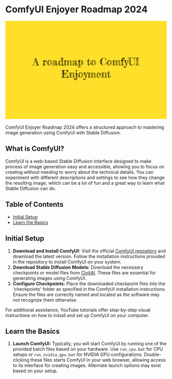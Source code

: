 # ComfyUI Enjoyer Roadmap 2024

![A roadmap to ComfyUI enjoyment](assets/thumbnail.png)

ComfyUI Enjoyer Roadmap 2024 offers a structured approach to mastering image generation using ComfyUI with Stable Diffusion.

## What is ComfyUI?

ComfyUI is a web-based Stable Diffusion interface designed to make process of image generation easy and accessible, allowing you to focus on creating without needing to worry about the technical details. You can experiment with different descriptions and settings to see how they change the resulting image, which can be a lot of fun and a great way to learn what Stable Diffusion can do.

## Table of Contents

- [Initial Setup](#initial-setup)
- [Learn the Basics](#learn-the-basics)

## Initial Setup

1. **Download and Install ComfyUI:** Visit the official <a href="https://github.com/comfyanonymous/ComfyUI" target="_blank">ComfyUI repository</a> and download the latest version. Follow the installation instructions provided in the repository to install ComfyUI on your system.
2. **Download Stable Diffusion Models:** Download the necessary checkpoints or model files from <a href="https://civitai.com" target="_blank">CivitAI</a>. These files are essential for generating images using ComfyUI.
3. **Configure Checkpoints:** Place the downloaded checkpoint files into the 'checkpoints' folder as specified in the ComfyUI installation instructions. Ensure the files are correctly named and located as the software may not recognize them otherwise.

For additional assistance, YouTube tutorials offer step-by-step visual instructions on how to install and set up ComfyUI on your computer.

## Learn the Basics

1. **Launch ComfyUI:** Typically, you will start ComfyUI by running one of the provided batch files based on your hardware. Use `run_cpu.bat` for CPU setups or `run_nvidia_gpu.bat` for NVIDIA GPU configurations. Double-clicking these files starts ComfyUI in your web browser, allowing access to its interface for creating images. Alternate launch options may exist based on your setup.
